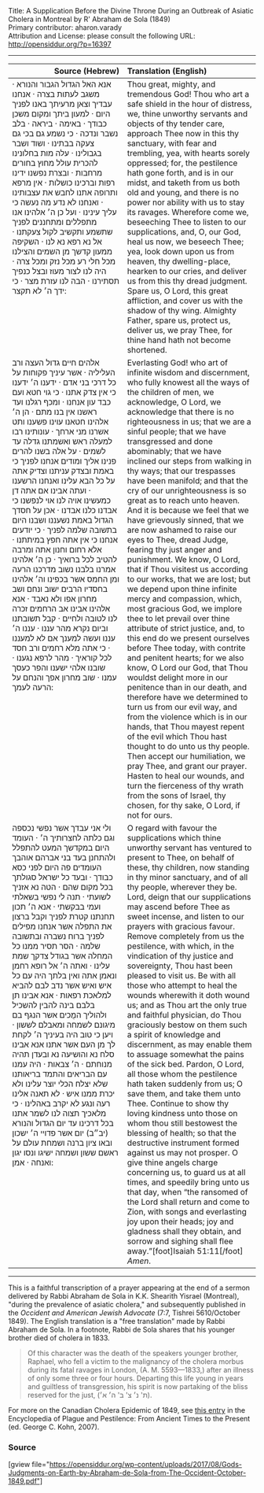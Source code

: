 <html>
<head></head>
<body>
Title: A Supplication Before the Divine Throne During an Outbreak of Asiatic Cholera in Montreal by R' Abraham de Sola (1849)<br />
Primary contributor: aharon.varady<br />
Attribution and License: please consult the following URL: <a href="http://opensiddur.org/?p=16397">http://opensiddur.org/?p=16397</a>
<p />
<hr />

<table style="margin-left: auto;margin-right: auto;" class="draggable">
<thead><tr><th id="x" style="text-align: right;">Source (Hebrew)</th><th style="text-align: left;">Translation (English)</th></tr></thead>
<tbody>
<tr>
<td style="vertical-align:top;" width="46%">
<div class="liturgy"><span lang="he">
אנא האל הגדול הגבור והנורא · משגב לעתות בצרה · אנחנו עבדיך וצאן מרעיתך באנו לפניך היום · למעון ביתך ומקום משכן כבודך · באימה · ביראה · בלב נשבר ונדכה · כי נשמע גם בכי גם צעקה בבתינו · ושוד ושבר בגבולינו · עלה מות בחלונינו להכרית עולל מחוץ בחורים מרחבות · ובצרת נפשנו ידינו רפות וברכינו כושלות · אין מרפא ותרופה אתנו לחבש את עצבותינו · ואנחנו לא נדע מה נעשה כי עליך עינינו · ועל כן ה׳ אלהינו אנו מתפללים ומתחננים לפניך שתשמע ותקשיב לקול צעקתנו · אל נא רפא נא לנו · השקיפה ממעון קדשך מן השמים והצילנו מכל חלי רע מכל נזק ומכל צרה · היה לנו לצור מעוז ובצל כנפיך תסתירנו · הבה לנו עזרת מצר · כי ידך ה׳ לא תקצר:
</span></div>
</td>
 
<td style="vertical-align:top;" width="53%">
<div class="english">
Thou great, mighty, and tremendous God! Thou who art a safe shield in the hour of distress, we, thine unworthy servants and objects of thy tender care, approach Thee now in this thy sanctuary, with fear and trembling, yea, with hearts sorely oppressed; for, the pestilence hath gone forth, and is in our midst, and taketh from us both old and young, and there is no power nor ability with us to stay its ravages. Wherefore come we, beseeching Thee to listen to our supplications, and, O, our God, heal us now, we beseech Thee; yea, look down upon us from heaven, thy dwelling-place, hearken to our cries, and deliver us from this thy dread judgment. Spare us, O Lord, this great affliction, and cover us with the shadow of thy wing. Almighty Father, spare us, protect us, deliver us, we pray Thee, for thine hand hath not become shortened.
</div></td>
</tr>


<tr>
<td style="vertical-align:top;" width="46%">
<div class="liturgy"><span lang="he">
אלהים חיים גדול העצה ורב העליליה · אשר עיניך פקוחות על כל דרכי בני אדם · ידענו ה׳ ידענו כי אין צדק אתנו · כי גוי חטא ועם כבד עון אנחנו · ומכף רגלנו ועד ראשנו אין בנו מתם · הן ה׳ אלהינו חטאנו עוינו פשענו ותט אשרנו מני ארחך · עונותינו רבו למעלה ראש ואשמתנו גדלה עד לשמים · על אלה בשנו להרים פנינו אליך ומודים אנחנו לפניך כי באמת ובצדק עניתנו וצדיק אתה על כל הבא עלינו ואנחנו הרשענו · ועתה אבינו אם אתה דן כמעשינו אויה לנו אוי לנפשנו כי אבדנו כלנו אבדנו · אכן על חסדך הגדול באמת נשעננו ושבנו היום בתשובה שלמה לפניך · כי יודעים אנחנו כי אין אתה חפץ במיתתנו · אלא רחום וחנון אתה ומרבה להטיב לכל ברואיך · כן ה׳ אלהינו אמרנו בלבנו נשוב מדרכנו הרעה ומן החמס אשר בכפינו וה׳ אלהינו בחסדיו הרבים ישוב ונחם ושב מחרון אפו ולא נאבד · אנא אלהינו אבינו אב הרחמים זכרה לנו לטובה ולחיים · קבל תשובתנו וביום נקרא מהר עננו · עננו ה׳ עננו ועשה למענך אם לא למעננו · כי אתה מלא רחמים ורב חסד לכל קוראיך · מהר לרפא נגענו · שובנו אלהי ישענו והפר כעסך עמנו · שוב מחרון אפך והנחם על הרעה לעמך:
</span></div>
</td>
 
<td style="vertical-align:top;" width="53%">
<div class="english">
Everlasting God! who art of infinite wisdom and discernment, who fully knowest all the ways of the children of men, we acknowledge, O Lord, we acknowledge that there is no righteousness in us; that we are a sinful people; that we have transgressed and done abominably; that we have inclined our steps from walking in thy ways; that our trespasses have been manifold; and that the cry of our unrighteousness is so great as to reach unto heaven. And it is because we feel that we have grievously sinned, that we are now ashamed to raise our eyes to Thee, dread Judge, fearing thy just anger and punishment. We know, O Lord, that if Thou visitest us according to our works, that we are lost; but we depend upon thine infinite mercy and compassion, which, most gracious God, we implore thee to let prevail over thine attribute of strict justice, and, to this end do we present ourselves before Thee today, with contrite and penitent hearts; for we also know, O Lord our God, that Thou wouldst delight more in our penitence than in our death, and therefore have we determined to turn us from our evil way, and from the violence which is in our hands, that Thou mayest repent of the evil which Thou hast thought to do unto us thy people. Then accept our humiliation, we pray Thee, and grant our prayer. Hasten to heal our wounds, and turn the fierceness of thy wrath from the sons of Israel, thy chosen, for thy sake, O Lord, if not for ours.
</div></td>
</tr>


<tr>
<td style="vertical-align:top;" width="46%">
<div class="liturgy"><span lang="he">
ולי אני עבדך אשר נפשי נכספה וגם כלתה לחצרותיך ה׳ · העומד היום במקדשך המעט להתפלל ולהתחנן בעד בני אברהם אוהבך העומדים פה היום לפני כסא כבודך · ובעד כל ישראל סגולתך בכל מקום שהם · הטה נא אזניך לשועתי · תנה לי נפשי בשאלתי ועמי בבקשתי · אנא ה׳ תכון תחנתנו קטרת לפניך וקבל ברצון את התפלה אשר אנחנו מפילים לפניך ברוח נשברה ובתשובה שלמה · הסר תסיר ממנו כל המחלה אשר בגודל צדקך שמת עלינו · ואתה ה׳ אל רופא רחמן ונאמן אתה ואין בלתך היה עם כל איש ואיש אשר נדב לבם להביא למלאכת רפאות · אנא אבינו תן בלבם בינה להבין להשכיל ולהוליך המֻכים אשר הנגף בם מיגונם לשמחה ומאבלם לששון · ויען כי טוב היה בעיניך ה׳ לקחת לך מן העם אשר אתנו אנא אבינו סלח נא והושיעה נא ובעדן תהיה מנוחתם · ה׳ צבאות · היה עמנו עם הבריאים והתמד בריאותנו שלא יצלח הכלי יוצר עלינו ולא יכרת ממנו איש · לא תאנה אלינו רעה ונגע לא יקרב באהלינו · כי מלאכיך תצוה לנו לשמר אתנו בכל דרכינו עד יום הגדול והנורא (יב״ב) יום אשר פדויי ה׳ ישכון ובאו ציון ברנה ושמחת עולם על ראשם ששון ושמחה ישיגו ונסו יגון ואנחה · אמן:
</span></div>
</td>
 
<td style="vertical-align:top;" width="53%">
<div class="english">
O regard with favour the supplications which thine unworthy servant has ventured to present to Thee, on behalf of these, thy children, now standing in thy minor sanctuary, and of all thy people, wherever they be. Lord, deign that our supplications may ascend before Thee as sweet incense, and listen to our prayers with gracious favour. Remove completely from us the pestilence, with which, in the vindication of thy justice and sovereignty, Thou hast been pleased to visit us. Be with all those who attempt to heal the wounds wherewith it doth wound us; and as Thou art the only true and faithful physician, do Thou graciously bestow on them such a spirit of knowledge and discernment, as may enable them to assuage somewhat the pains of the sick bed. Pardon, O Lord, all those whom the pestilence hath taken suddenly from us; O save them, and take them unto Thee. Continue to show thy loving kindness unto those on whom thou still bestowest the blessing of health; so that the destructive instrument formed against us may not prosper. O give thine angels charge concerning us, to guard us at all times, and speedily bring unto us that day, when “the ransomed of the Lord shall return and come to Zion, with songs and everlasting joy upon their heads; joy and gladness shall they obtain, and sorrow and sighing shall flee away.”[foot]Isaiah 51:11[/foot] <em>Amen</em>.
</div></td>
 </tr>
</tbody></table>

<hr />

This is a faithful transcription of a prayer appearing at the end of a sermon delivered by Rabbi Abraham de Sola in K.K. Shearith Yisrael (Montreal), "during the prevalence of asiatic cholera," and subsequently published in the <em>Occident and American Jewish Advocate</em> (7:7, Tishrei 5610/October 1849). The English translation is a "free translation" made by Rabbi Abraham de Sola. In a footnote, Rabbi de Sola shares that his younger brother died of cholera in 1833.

<blockquote>Of this character was the death of the speakers younger brother, Raphael, who fell a victim to the malignancy of the cholera morbus during its fatal ravages in London, (A. M. 5593—1833,) after an illness of only some three or four hours. Departing this life young in years and guiltless of transgression, his spirit is now partaking of the bliss reserved for the just, (ת' נ׳ צ' ב' ה׳ א׳).</blockquote>

For more on the Canadian Cholera Epidemic of 1849, see <a href="https://books.google.com/books?id=tzRwRmb09rgC&lpg=PA58&ots=hR-Pan05AU&dq=montreal%20cholera%201849&pg=PA58#v=onepage&q&f=false">this entry</a> in the Encyclopedia of Plague and Pestilence: From Ancient Times to the Present (ed. George C. Kohn, 2007).

<h3>Source</h3>

[gview file="https://opensiddur.org/wp-content/uploads/2017/08/Gods-Judgments-on-Earth-by-Abraham-de-Sola-from-The-Occident-October-1849.pdf"]
</body>
</html>